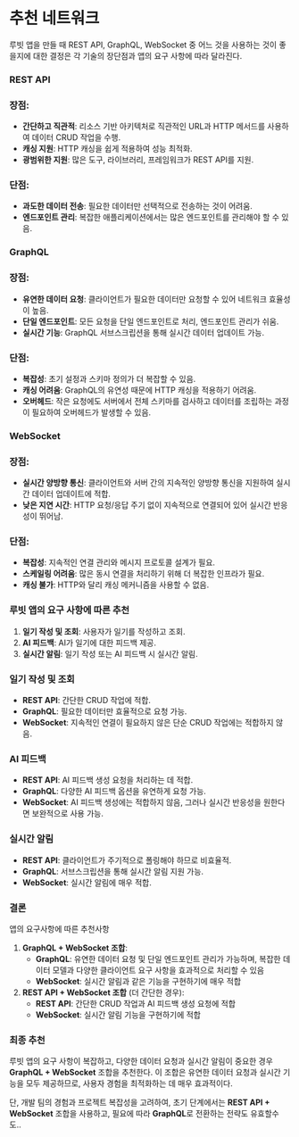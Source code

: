 추천 네트워크
===
루빗 앱을 만들 때 REST API, GraphQL, WebSocket 중 어느 것을 사용하는 것이 좋을지에 대한 결정은 각 기술의 장단점과 앱의 요구 사항에 따라 달라진다.

### REST API

### 장점:

- **간단하고 직관적**: 리소스 기반 아키텍처로 직관적인 URL과 HTTP 메서드를 사용하여 데이터 CRUD 작업을 수행.
- **캐싱 지원**: HTTP 캐싱을 쉽게 적용하여 성능 최적화.
- **광범위한 지원**: 많은 도구, 라이브러리, 프레임워크가 REST API를 지원.

### 단점:

- **과도한 데이터 전송**: 필요한 데이터만 선택적으로 전송하는 것이 어려움.
- **엔드포인트 관리**: 복잡한 애플리케이션에서는 많은 엔드포인트를 관리해야 할 수 있음.

### GraphQL

### 장점:

- **유연한 데이터 요청**: 클라이언트가 필요한 데이터만 요청할 수 있어 네트워크 효율성이 높음.
- **단일 엔드포인트**: 모든 요청을 단일 엔드포인트로 처리, 엔드포인트 관리가 쉬움.
- **실시간 기능**: GraphQL 서브스크립션을 통해 실시간 데이터 업데이트 가능.

### 단점:

- **복잡성**: 초기 설정과 스키마 정의가 더 복잡할 수 있음.
- **캐싱 어려움**: GraphQL의 유연성 때문에 HTTP 캐싱을 적용하기 어려움.
- **오버헤드**: 작은 요청에도 서버에서 전체 스키마를 검사하고 데이터를 조립하는 과정이 필요하여 오버헤드가 발생할 수 있음.

### WebSocket

### 장점:

- **실시간 양방향 통신**: 클라이언트와 서버 간의 지속적인 양방향 통신을 지원하여 실시간 데이터 업데이트에 적합.
- **낮은 지연 시간**: HTTP 요청/응답 주기 없이 지속적으로 연결되어 있어 실시간 반응성이 뛰어남.

### 단점:

- **복잡성**: 지속적인 연결 관리와 메시지 프로토콜 설계가 필요.
- **스케일링 어려움**: 많은 동시 연결을 처리하기 위해 더 복잡한 인프라가 필요.
- **캐싱 불가**: HTTP와 달리 캐싱 메커니즘을 사용할 수 없음.

### 루빗 앱의 요구 사항에 따른 추천

1. **일기 작성 및 조회**: 사용자가 일기를 작성하고 조회.
2. **AI 피드백**: AI가 일기에 대한 피드백 제공.
3. **실시간 알림**: 일기 작성 또는 AI 피드백 시 실시간 알림.


### 일기 작성 및 조회

- **REST API**: 간단한 CRUD 작업에 적합.
- **GraphQL**: 필요한 데이터만 효율적으로 요청 가능.
- **WebSocket**: 지속적인 연결이 필요하지 않은 단순 CRUD 작업에는 적합하지 않음.

### AI 피드백

- **REST API**: AI 피드백 생성 요청을 처리하는 데 적합.
- **GraphQL**: 다양한 AI 피드백 옵션을 유연하게 요청 가능.
- **WebSocket**: AI 피드백 생성에는 적합하지 않음, 그러나 실시간 반응성을 원한다면 보완적으로 사용 가능.

### 실시간 알림

- **REST API**: 클라이언트가 주기적으로 폴링해야 하므로 비효율적.
- **GraphQL**: 서브스크립션을 통해 실시간 알림 지원 가능.
- **WebSocket**: 실시간 알림에 매우 적합.

### 결론
앱의 요구사항에 따른 추천사항

1. **GraphQL + WebSocket 조합**:
    - **GraphQL**: 유연한 데이터 요청 및 단일 엔드포인트 관리가 가능하며, 복잡한 데이터 모델과 다양한 클라이언트 요구 사항을 효과적으로 처리할 수 있음
    - **WebSocket**: 실시간 알림과 같은 기능을 구현하기에 매우 적합
2. **REST API + WebSocket 조합** (더 간단한 경우):
    - **REST API**: 간단한 CRUD 작업과 AI 피드백 생성 요청에 적합
    - **WebSocket**: 실시간 알림 기능을 구현하기에 적합

### 최종 추천

루빗 앱의 요구 사항이 복잡하고, 다양한 데이터 요청과 실시간 알림이 중요한 경우 **GraphQL + WebSocket** 조합을 추천한다. 이 조합은 유연한 데이터 요청과 실시간 기능을 모두 제공하므로, 사용자 경험을 최적화하는 데 매우 효과적이다.

단, 개발 팀의 경험과 프로젝트 복잡성을 고려하여, 초기 단계에서는 **REST API + WebSocket** 조합을 사용하고, 필요에 따라 **GraphQL**로 전환하는 전략도 유효할수도..